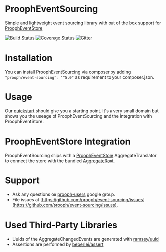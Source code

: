 ProophEventSourcing
===================

Simple and lightweight event sourcing library with out of the box support for [ProophEventStore](https://github.com/prooph/event-store)

[![Build Status](https://travis-ci.org/prooph/event-sourcing.svg?branch=master)](https://travis-ci.org/prooph/event-sourcing)
[![Coverage Status](https://img.shields.io/coveralls/prooph/event-sourcing.svg)](https://coveralls.io/r/prooph/event-sourcing?branch=master)
[![Gitter](https://badges.gitter.im/Join%20Chat.svg)](https://gitter.im/prooph/improoph)

# Installation

You can install ProophEventSourcing via composer by adding `"prooph/event-sourcing": "^5.0"` as requirement to your composer.json.

# Usage 

Our [quickstart](https://github.com/prooph/event-sourcing/blob/master/examples/quickstart.php) should give you a starting point.
It's a very small domain but shows you the useage of ProophEventSourcing and the integration with ProophEventStore.


# ProophEventStore Integration

ProophEventSourcing ships with a [ProophEventStore](https://github.com/prooph/event-store) AggregateTranslator to connect the store
with the bundled [AggregateRoot](https://github.com/prooph/event-sourcing/blob/master/src/Prooph/EventSourcing/AggregateRoot.php).

# Support

- Ask any questions on [prooph-users](https://groups.google.com/forum/?hl=de#!forum/prooph) google group.
- File issues at [https://github.com/prooph/event-sourcing/issues](https://github.com/prooph/event-sourcing/issues).

# Used Third-Party Libraries

- Uuids of the AggregateChangedEvents are generated with [ramsey/uuid](https://github.com/ramsey/uuid)
- Assertions are performed by [beberlei/assert](https://github.com/beberlei/assert)




